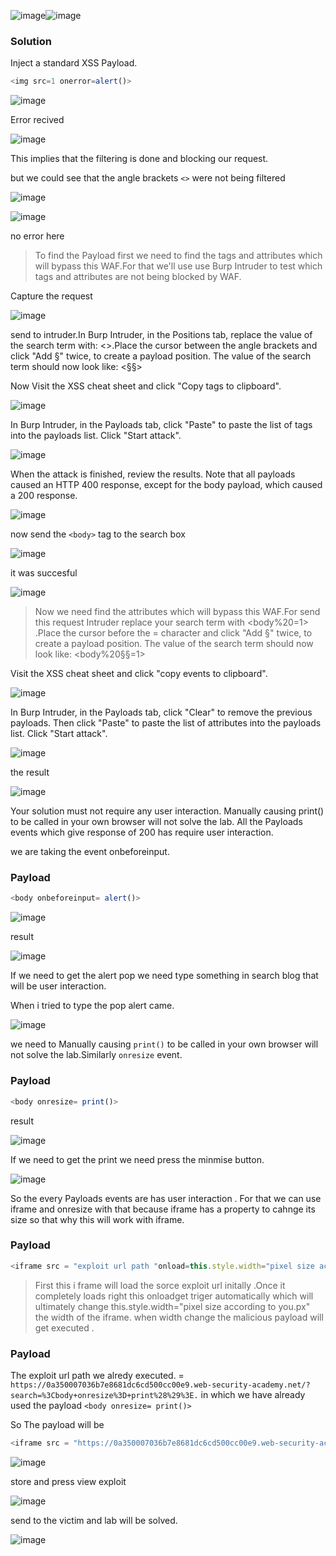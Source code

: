 ![image](https://github.com/RahulMMenon011/PortSwigger_Labs/assets/140642506/1b4eebf7-e26b-41c8-a7cd-e60ee6fd8ca7)![image](https://github.com/RahulMMenon011/PortSwigger_Labs/assets/140642506/35d2fb8f-1693-4139-87f9-d54bf8e7b8d3)

### Solution

Inject a standard XSS Payload.

```js
<img src=1 onerror=alert()>
```
![image](https://github.com/RahulMMenon011/PortSwigger_Labs/assets/140642506/39916cb5-cddf-43a8-813b-7a895be4bc7e)

Error recived

![image](https://github.com/RahulMMenon011/PortSwigger_Labs/assets/140642506/d148f00b-9615-43ca-8a55-59cbb81b5bea)

This implies that the filtering is done and blocking our request.

but we could see that the angle brackets `<>` were not being filtered

![image](https://github.com/RahulMMenon011/PortSwigger_Labs/assets/140642506/2d3c19da-c885-47cc-be2a-7e223daeae89)

![image](https://github.com/RahulMMenon011/PortSwigger_Labs/assets/140642506/8f183e7f-e0f6-46b6-b726-c0a6c49c533c)

no error here

>To find the Payload first we need to find the tags and attributes which will bypass this WAF.For that we'll use use Burp Intruder to test which tags and attributes are not being blocked by WAF.

Capture the request

![image](https://github.com/RahulMMenon011/PortSwigger_Labs/assets/140642506/8e416e91-1d50-4b5d-8d56-9352e38c2bdc)

send to intruder.In Burp Intruder, in the Positions tab, replace the value of the search term with: <>.Place the cursor between the angle brackets and click "Add §" twice, to create a payload position. The value of the search term should now look like: <§§>

Now Visit the XSS cheat sheet and click "Copy tags to clipboard".

![image](https://github.com/RahulMMenon011/PortSwigger_Labs/assets/140642506/e6687082-4cd2-4023-9023-6998008a1d9e)

In Burp Intruder, in the Payloads tab, click "Paste" to paste the list of tags into the payloads list. Click "Start attack".

![image](https://github.com/RahulMMenon011/PortSwigger_Labs/assets/140642506/8fd1c4dd-a65a-4489-b0af-c2f8bf057f47)

When the attack is finished, review the results. Note that all payloads caused an HTTP 400 response, except for the body payload, which caused a 200 response.

![image](https://github.com/RahulMMenon011/PortSwigger_Labs/assets/140642506/48cf19d6-c2b1-4a8e-88cf-3bece4f115f9)

now send the `<body>` tag to the search box

![image](https://github.com/RahulMMenon011/PortSwigger_Labs/assets/140642506/3ab2c42f-78ef-4643-bcc5-14d13d1380de)

it was succesful

![image](https://github.com/RahulMMenon011/PortSwigger_Labs/assets/140642506/f2ed72cb-e831-4287-ae03-4987cb7f9891)

>Now we need find the attributes which will bypass this WAF.For send this request Intruder replace your search term with <body%20=1> .Place the cursor before the = character and click "Add §" twice, to create a payload position. The value of the search term should now look like: <body%20§§=1>

Visit the XSS cheat sheet and click "copy events to clipboard".

![image](https://github.com/RahulMMenon011/PortSwigger_Labs/assets/140642506/4aa8bed8-2253-4bc6-8bc8-eed6adcfef29)

In Burp Intruder, in the Payloads tab, click "Clear" to remove the previous payloads. Then click "Paste" to paste the list of attributes into the payloads list. Click "Start attack".

![image](https://github.com/RahulMMenon011/PortSwigger_Labs/assets/140642506/524641fd-f041-400f-aeb7-8855b853bad2)

the result

![image](https://github.com/RahulMMenon011/PortSwigger_Labs/assets/140642506/2432c12c-b2d6-474d-939c-331c8ec7071d)

Your solution must not require any user interaction. Manually causing print() to be called in your own browser will not solve the lab.
All the Payloads events which give response of 200 has require user interaction.

we are taking the event onbeforeinput.

### Payload

```js
<body onbeforeinput= alert()>
```

![image](https://github.com/RahulMMenon011/PortSwigger_Labs/assets/140642506/38bdf900-81c0-4cb7-987c-91955f9c7a59)

result

![image](https://github.com/RahulMMenon011/PortSwigger_Labs/assets/140642506/9e2ee2f2-e2f0-4db2-80bb-2745784c59ca)

If we need to get the alert pop we need type something in search blog that will be user interaction.

When i tried to type the pop alert came.

![image](https://github.com/RahulMMenon011/PortSwigger_Labs/assets/140642506/78b397c2-fc8a-473e-8a68-6163ab4038ea)

we need to Manually causing `print()` to be called in your own browser will not solve the lab.Similarly `onresize` event.

### Payload

```js
<body onresize= print()>
```
result

![image](https://github.com/RahulMMenon011/PortSwigger_Labs/assets/140642506/99ba7c7d-431f-4cbf-bbf2-4052a024fc3d)

If we need to get the print we need press the minmise button.

![image](https://github.com/RahulMMenon011/PortSwigger_Labs/assets/140642506/9291c437-832e-4dba-b50c-cfa2cf6327ac)

So the every Payloads events are has user interaction . For that we can use iframe and onresize with that because iframe has a property to cahnge its size so that why this will work with iframe.

### Payload

```js
<iframe src = "exploit url path "onload=this.style.width="pixel size according to you.px"></iframe>
```
>First this i frame will load the sorce exploit url initally .Once it completely loads right this onloadget triger automatically which will ultimately change this.style.width="pixel size according to you.px" the width of the iframe. when width change the malicious payload will get executed .

### Payload

The exploit url path we alredy executed. = `https://0a350007036b7e8681dc6cd500cc00e9.web-security-academy.net/?search=%3Cbody+onresize%3D+print%28%29%3E.` in which we have already used the payload `<body onresize= print()>`

So The payload will be

```js
<iframe src = "https://0a350007036b7e8681dc6cd500cc00e9.web-security-academy.net/?search=%3Cbody+onresize%3D+print%28%29%3E" onload=this.style.width="200px" ></iframe> 
```

![image](https://github.com/RahulMMenon011/PortSwigger_Labs/assets/140642506/dd18551b-e047-4c62-a256-03b0a99e7ee8)

store and press view exploit

![image](https://github.com/RahulMMenon011/PortSwigger_Labs/assets/140642506/eadbccc0-5bf7-4fd9-89e5-4e6da4d9aab0)

send to the victim and lab will be solved.

![image](https://github.com/RahulMMenon011/PortSwigger_Labs/assets/140642506/e9f9e607-15c0-44e9-bbd4-21dcab94dfd8)
